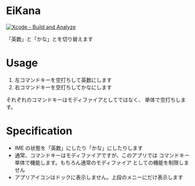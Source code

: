 # EiKana

[![Xcode - Build and Analyze](https://github.com/kuniyoshi/EiKana/actions/workflows/objective-c-xcode.yml/badge.svg)](https://github.com/kuniyoshi/EiKana/actions/workflows/objective-c-xcode.yml)

「英数」と「かな」とを切り替えます

# Usage

1. 左コマンドキーを空打ちして英数にします
2. 右コマンドキーを空打ちしてかなにします

それぞれのコマンドキーはモディファイアとしてではなく、
単体で空打ちします。

# Specification

- IME の状態を「英数」にしたり「かな」にしたりします
- 通常、コマンドキーはモディファイアですが、このアプリでは
  コマンドキー単体で機能します。もちろん通常のモディファイア
  としての機能を制限しません
- アプリアイコンはドックに表示しません。上段のメニーにだけ表示します
